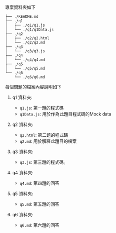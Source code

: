 專案資料夾如下

```
├── ./README.md
├── ./q1
│   ├── ./q1/q1.js
│   └── ./q1/q1Data.js
├── ./q2
│   ├── ./q2/q2.html
│   └── ./q2/q2.md
├── ./q3
│   └── ./q3/q3.js
├── ./q4
│   └── ./q4/q4.md
├── ./q5
│   └── ./q5/q5.md
└── ./q6
    └── ./q6/q6.md
```

每個問題的檔案內容說明如下

1. q1 資料夾:
   - `q1.js`: 第一題的程式碼
   - `q1Data.js`: 用於作為此題目程式碼的Mock data

2. q2 資料夾:
   - `q2.html`: 第二題的程式碼
   - `q2.md`: 用於解釋此題目的檔案

3. q3 資料夾:
   - `q3.js`: 第三題的程式碼。

4. q4 資料夾:
   - `q4.md`: 第四題的回答

5. q5 資料夾:
   - `q5.md`: 第五題的回答

6. q6 資料夾:
   - `q6.md`: 第六題的回答
